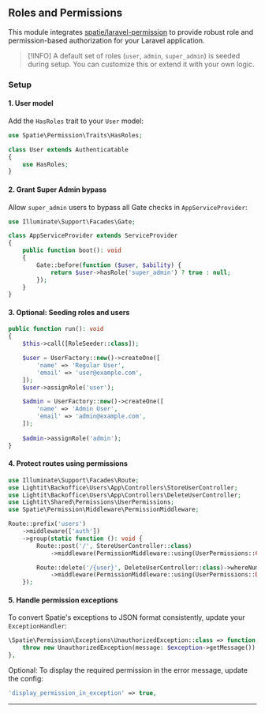 ## Roles and Permissions

This module integrates [spatie/laravel-permission](https://github.com/spatie/laravel-permission) to provide robust role and permission-based authorization for your Laravel application.

> [!INFO]
> A default set of roles (`user`, `admin`, `super_admin`) is seeded during setup. You can customize this or extend it with your own logic.

### Setup

#### 1. User model

Add the `HasRoles` trait to your `User` model:

```php
use Spatie\Permission\Traits\HasRoles;

class User extends Authenticatable
{
    use HasRoles;
}
```

#### 2. Grant Super Admin bypass

Allow `super_admin` users to bypass all Gate checks in `AppServiceProvider`:

```php
use Illuminate\Support\Facades\Gate;

class AppServiceProvider extends ServiceProvider
{
    public function boot(): void
    {
        Gate::before(function ($user, $ability) {
            return $user->hasRole('super_admin') ? true : null;
        });
    }
}
```

#### 3. Optional: Seeding roles and users

```php
public function run(): void
{
    $this->call([RoleSeeder::class]);

    $user = UserFactory::new()->createOne([
        'name' => 'Regular User',
        'email' => 'user@example.com',
    ]);
    $user->assignRole('user');

    $admin = UserFactory::new()->createOne([
        'name' => 'Admin User',
        'email' => 'admin@example.com',
    ]);
    
    $admin->assignRole('admin');
}
```

#### 4. Protect routes using permissions

```php
use Illuminate\Support\Facades\Route;
use Lightit\Backoffice\Users\App\Controllers\StoreUserController;
use Lightit\Backoffice\Users\App\Controllers\DeleteUserController;
use Lightit\Shared\Permissions\UserPermissions;
use Spatie\Permission\Middleware\PermissionMiddleware;

Route::prefix('users')
    ->middleware(['auth'])
    ->group(static function (): void {
        Route::post('/', StoreUserController::class)
            ->middleware(PermissionMiddleware::using(UserPermissions::CREATE));

        Route::delete('/{user}', DeleteUserController::class)->whereNumber('user')
            ->middleware(PermissionMiddleware::using(UserPermissions::DELETE));
    });
```

#### 5. Handle permission exceptions

To convert Spatie's exceptions to JSON format consistently, update your `ExceptionHandler`:

```php
\Spatie\Permission\Exceptions\UnauthorizedException::class => function (\Spatie\Permission\Exceptions\UnauthorizedException $exception): void {
    throw new UnauthorizedException(message: $exception->getMessage());
},
```

Optional: To display the required permission in the error message, update the config:

```php
'display_permission_in_exception' => true,
```

---
